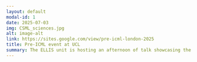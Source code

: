 ```yaml
---
layout: default
modal-id: 1
date: 2025-07-03
img: CSML_sciences.jpg
alt: image-alt
link: https://sites.google.com/view/pre-icml-london-2025
title: Pre-ICML event at UCL
summary: The ELLIS unit is hosting an afternoon of talk showcasing the exciting work in ML from in and around London.
---
```




